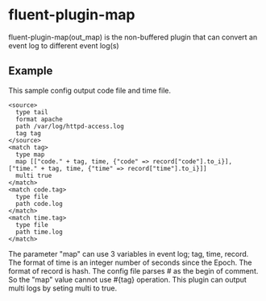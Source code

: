 # fluent-plugin-map

fluent-plugin-map(out\_map) is the non-buffered plugin that can convert an event log to different event log(s)

## Example

This sample config output code file and time file.

    <source>
      type tail
      format apache
      path /var/log/httpd-access.log
      tag tag
    </source>
    <match tag>
      type map
      map [["code." + tag, time, {"code" => record["code"].to_i}], ["time." + tag, time, {"time" => record["time"].to_i}]]
      multi true
    </match>
    <match code.tag>
      type file
      path code.log
    </match>
    <match time.tag>
      type file
      path time.log
    </match>


The parameter "map" can use 3 variables in event log; tag, time, record. The format of time is an integer number of seconds since the Epoch. The format of record is hash.
The config file parses # as the begin of comment. So the "map" value cannot use #{tag} operation.
This plugin can output multi logs by seting multi to true.
